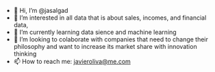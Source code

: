 - 👋 Hi, I’m @jasalgad
- 👀 I’m interested in all data that is about sales, incomes, and financial data,
- 🌱 I’m currently learning data sience and machine learning
- 💞️ I’m looking to colaborate with companies that need to change their philosophy and want to increase its market share with innovation thinking
- 📫 How to reach me: javieroliva@me.com


<!---
jasalgad/jasalgad is a ✨ special ✨ repository because its `README.md` (this file) appears on your GitHub profile.
You can click the Preview link to take a look at your changes.
--->

